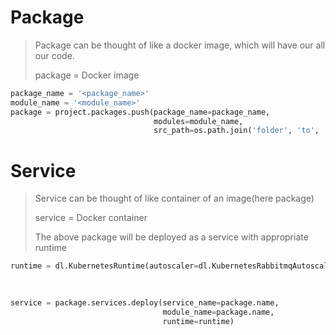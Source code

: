 # Package
>Package can be thought of like a docker image, which will have our all our code.
> 
> package = Docker image
```python
package_name = '<package_name>'
module_name = '<module_name>'
package = project.packages.push(package_name=package_name,
                                modules=module_name,
                                src_path=os.path.join('folder', 'to', 'package'))
```

# Service
>Service can be thought of like container of an image(here package)
> 
> service = Docker container
> 
> The above package will be deployed as a service with appropriate runtime
```python
runtime = dl.KubernetesRuntime(autoscaler=dl.KubernetesRabbitmqAutoscaler(min_replicas=1,
                                                                          max_replicas=1,
                                                                          queue_length=10))

service = package.services.deploy(service_name=package.name,
                                  module_name=package.name,
                                  runtime=runtime)
```